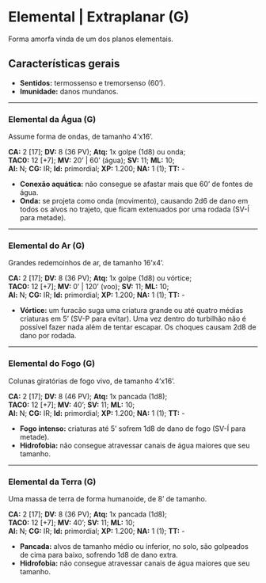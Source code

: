 # Elemental | Extraplanar (G)

Forma amorfa vinda de um dos planos elementais.

## Características gerais

- **Sentidos:** termossenso e tremorsenso (60’).
- **Imunidade:** danos mundanos.

---

### Elemental da Água (G)

Assume forma de ondas, de tamanho 4’x16’.

**CA:** 2 [17]; **DV:** 8 (36 PV); **Atq:** 1x golpe (1d8) ou onda;  
**TAC0:** 12 [+7]; **MV:** 20’ | 60’ (água); **SV:** 11; **ML:** 10;  
**Al:** N; **CG:** IR; **Id:** primordial; **XP:** 1.200; **NA:** 1 (1); **TT:** -

- **Conexão aquática:** não consegue se afastar mais que 60’ de fontes de água.  
- **Onda:** se projeta como onda (movimento), causando 2d6 de dano em todos os alvos no trajeto, que ficam extenuados por uma rodada (SV-Í para metade).

---

### Elemental do Ar (G)

Grandes redemoinhos de ar, de tamanho 16’x4’.

**CA:** 2 [17]; **DV:** 8 (36 PV); **Atq:** 1x golpe (1d8) ou vórtice;  
**TAC0:** 12 [+7]; **MV:** 0’ | 120’ (voo); **SV:** 11; **ML:** 10;  
**Al:** N; **CG:** IR; **Id:** primordial; **XP:** 1.200; **NA:** 1 (1); **TT:** -

- **Vórtice:** um furacão suga uma criatura grande ou até quatro médias criaturas em 5’ (SV-P para evitar). Uma vez dentro do turbilhão não é possível fazer nada além de tentar escapar. Os choques causam 2d8 de dano por rodada.

---

### Elemental do Fogo (G)

Colunas giratórias de fogo vivo, de tamanho 4’x16’.

**CA:** 2 [17]; **DV:** 8 (46 PV); **Atq:** 1x pancada (1d8);  
**TAC0:** 12 [+7]; **MV:** 40’; **SV:** 11; **ML:** 10;  
**Al:** N; **CG:** IR; **Id:** primordial; **XP:** 1.200; **NA:** 1 (1); **TT:** -

- **Fogo intenso:** criaturas até 5’ sofrem 1d8 de dano de fogo (SV-Í para metade).  
- **Hidrofobia:** não consegue atravessar canais de água maiores que seu tamanho.

---

### Elemental da Terra (G)

Uma massa de terra de forma humanoide, de 8’ de tamanho.

**CA:** 2 [17]; **DV:** 8 (36 PV); **Atq:** 1x pancada (1d8);  
**TAC0:** 12 [+7]; **MV:** 40’; **SV:** 11; **ML:** 10;  
**Al:** N; **CG:** IR; **Id:** primordial; **XP:** 1.200; **NA:** 1 (1); **TT:** -

- **Pancada:** alvos de tamanho médio ou inferior, no solo, são golpeados de cima para baixo, sofrendo 1d8 de dano extra.  
- **Hidrofobia:** não consegue atravessar canais de água maiores que seu tamanho.